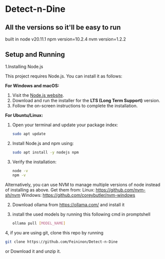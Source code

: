 # Detect-n-Dine

## All the versions so it'll be easy to run 
built in node v20.11.1
npm version=10.2.4
nvm version=1.2.2

## Setup and Running 
1.Installing Node.js

This project requires Node.js. You can install it as follows:

**For Windows and macOS:**
1. Visit the [Node.js website](https://nodejs.org/).
2. Download and run the installer for the **LTS (Long Term Support)** version.
3. Follow the on-screen instructions to complete the installation.

**For Ubuntu/Linux:**
1. Open your terminal and update your package index:
   ```bash
   sudo apt update
   ```
2. Install Node.js and npm using:
   ```bash
   sudo apt install -y nodejs npm
   ```
3. Verify the installation:
   ```bash
   node -v
   npm -v
   ```
Alternatively, you can use NVM to manage multiple versions of node instead of installing as above. Get them from:
Linux: https://github.com/nvm-sh/nvm
Windows: https://github.com/coreybutler/nvm-windows

2. Download ollama from https://ollama.com/ and install it 

3. install the used models by running this following cmd in promptshell
   
   ``` bash
   ollama pull [MODEL_NAME]
   ```
4, if you are using git, clone this repo by running
```bash
git clone https://github.com/Feininon/Detect-n-Dine
```
or Download it and unzip it.

